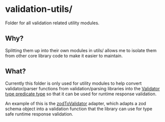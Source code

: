 # validation-utils/
Folder for all validation related utility modules.

## Why?
Splitting them up into their own modules in utils/ allows me to isolate them from other core library code to make it easier to maintain.

## What?
Currently this folder is only used for utility modules to help convert validator/parser functions from validation/parsing libraries into the [Validator type predicate type](../types/Validator.ts) so that it can be used for runtime response validation.

An example of this is the [zodToValidator](./zodToValidator.ts) adapter, which adapts a zod schema object into a validation function that the library can use for type safe runtime response validation.